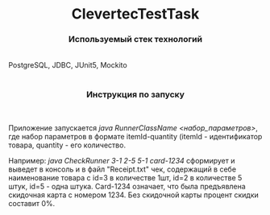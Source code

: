 <h1 align="center">ClevertecTestTask</h1> 
<h3 align="center">Используемый стек технологий</h2><br>
<h>PostgreSQL, JDBC, JUnit5, Mockito</h><br><br>
<h3 align="center">Инструкция по запуску</h2><br>
<p>Приложение запускается <em>java RunnerClassName <набор_параметров></em>, где набор параметров в формате itemId-quantity (itemId - идентификатор товара, quantity - его количество.</h><br>
<p>Например: <em>java CheckRunner 3-1 2-5 5-1 card-1234</em> сформирует и выведет в консоль и в файл "Receipt.txt" чек, содержащий в себе наименование товара с id=3 в количестве 1шт, id=2 в количестве 5 штук, id=5 - одна штука. Card-1234 означает, что была предъявлена скидочная карта с номером 1234. Без скидочной карты процент скидки составит 0%.</h><br>

